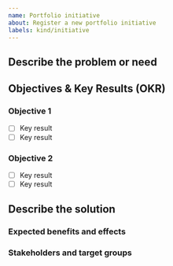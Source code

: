 ```yaml
---
name: Portfolio initiative
about: Register a new portfolio initiative
labels: kind/initiative
---
```


## Describe the problem or need 

## Objectives & Key Results (OKR)

### Objective 1
- [ ] Key result
- [ ] Key result

### Objective 2
- [ ] Key result
- [ ] Key result

## Describe the solution

### Expected benefits and effects 

### Stakeholders and target groups

